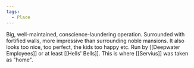 ```yaml
---
tags:
  - Place
---
```

Big, well-maintained, conscience-laundering operation. Surrounded with fortified walls, more impressive than surrounding noble mansions.  It also looks too nice, too perfect, the kids too happy etc. 
Run by [[Deepwater Employees]] or at least [[Hells' Bells]].
This is where [[Servius]] was taken as "home". 